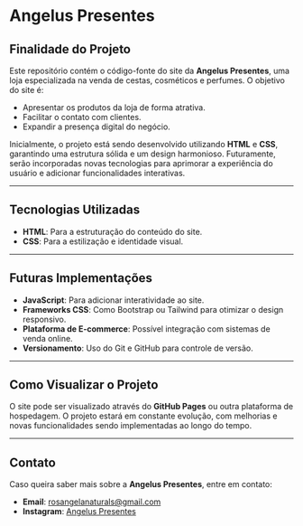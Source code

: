 # Angelus Presentes

## Finalidade do Projeto

Este repositório contém o código-fonte do site da **Angelus Presentes**, uma loja especializada na venda de cestas, cosméticos e perfumes. O objetivo do site é:

- Apresentar os produtos da loja de forma atrativa.
- Facilitar o contato com clientes.
- Expandir a presença digital do negócio.

Inicialmente, o projeto está sendo desenvolvido utilizando **HTML** e **CSS**, garantindo uma estrutura sólida e um design harmonioso. Futuramente, serão incorporadas novas tecnologias para aprimorar a experiência do usuário e adicionar funcionalidades interativas.

---

## Tecnologias Utilizadas

- **HTML**: Para a estruturação do conteúdo do site.
- **CSS**: Para a estilização e identidade visual.

---

## Futuras Implementações

- **JavaScript**: Para adicionar interatividade ao site.
- **Frameworks CSS**: Como Bootstrap ou Tailwind para otimizar o design responsivo.
- **Plataforma de E-commerce**: Possível integração com sistemas de venda online.
- **Versionamento**: Uso do Git e GitHub para controle de versão.

---

## Como Visualizar o Projeto

O site pode ser visualizado através do **GitHub Pages** ou outra plataforma de hospedagem. O projeto estará em constante evolução, com melhorias e novas funcionalidades sendo implementadas ao longo do tempo.

---

## Contato

Caso queira saber mais sobre a **Angelus Presentes**, entre em contato:

- **Email**: rosangelanaturals@gmail.com
- **Instagram**: [Angelus Presentes](https://www.instagram.com/angeluspresentes) 

